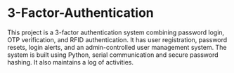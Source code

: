 # 3-Factor-Authentication
This project is a 3-factor authentication system combining password login, OTP verification, and RFID authentication. It has user registration, password resets, login alerts, and an admin-controlled user management system. The system is built using Python, serial communication and secure password hashing. It also maintains a log of activities.
